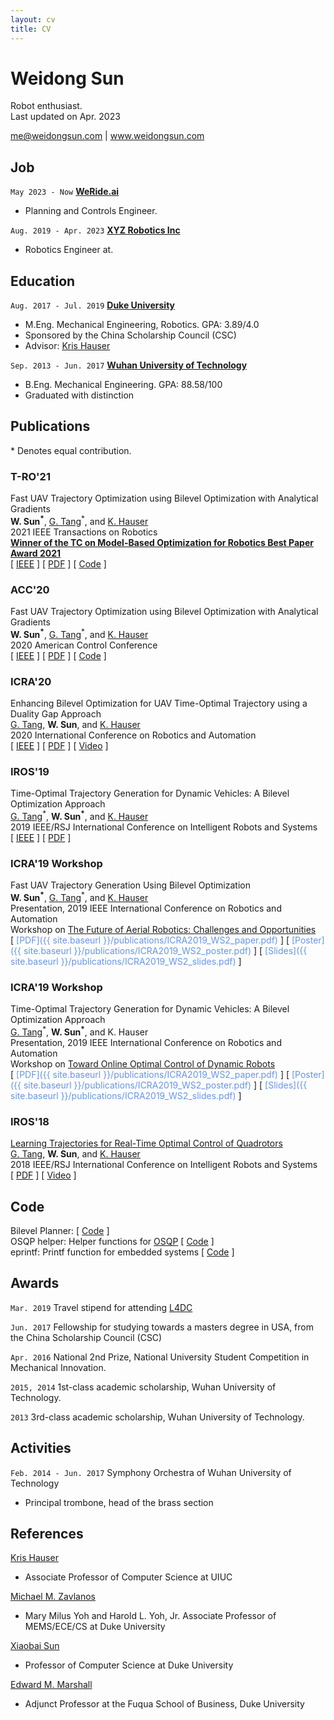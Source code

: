 ```yaml
---
layout: cv
title: CV
---
```

# Weidong Sun
Robot enthusiast.  
Last updated on Apr. 2023

<div id="webaddress">
<a href="mailto:me@weidongsun.com">me@weidongsun.com</a>
| <a href="https://www.weidongsun.com">www.weidongsun.com</a>
</div>

## Job

`May 2023 - Now`
__[WeRide.ai](https://www.weride.ai/)__
- Planning and Controls Engineer.  


`Aug. 2019 - Apr. 2023`
__[XYZ Robotics Inc](https://www.xyzrobotics.com/)__
- Robotics Engineer at.  

## Education

`Aug. 2017 - Jul. 2019`
__[Duke University](https://www.duke.edu/)__
- M.Eng. Mechanical Engineering, Robotics. GPA: 3.89/4.0
- Sponsored by the China Scholarship Council (CSC)  
- Advisor: [Kris Hauser](http://kkhauser.web.illinois.edu/)  



`Sep. 2013 - Jun. 2017`
__[Wuhan University of Technology](http://english.whut.edu.cn/)__
- B.Eng. Mechanical Engineering. GPA: 88.58/100
- Graduated with distinction



## Publications

\* Denotes equal contribution.

<!-- A list is also available [online](http://scholar.google.co.uk/citations?user=LTOTl0YAAAAJ) -->

### T-RO'21 

Fast UAV Trajectory Optimization using Bilevel Optimization with Analytical Gradients  
__W. Sun<sup>*</sup>__, [G. Tang](https://scholar.google.com/citations?user=sn6qxpQAAAAJ)<sup>\*</sup>, and [K. Hauser](http://kkhauser.web.illinois.edu/)  
2021 IEEE Transactions on Robotics  
__[Winner of the TC on Model-Based Optimization for Robotics Best Paper Award 2021](https://www.ieee-ras.org/model-based-optimization-for-robotics?view=article&id=1993:tc-on-model-based-optimization-for-robotics-best-paper-award-2021&catid=362)__  
[ <span style="color:CornflowerBlue">[IEEE](https://ieeexplore.ieee.org/document/9457044)</span> ]
[ <span style="color:CornflowerBlue">[PDF](https://arxiv.org/pdf/1811.10753.pdf)</span> ]
[ <span style="color:CornflowerBlue">[Code](https://github.com/OxDuke/Bilevel-Planner)</span> ]  

### ACC'20 

Fast UAV Trajectory Optimization using Bilevel Optimization with Analytical Gradients  
__W. Sun<sup>*</sup>__, [G. Tang](https://scholar.google.com/citations?user=sn6qxpQAAAAJ)<sup>\*</sup>, and [K. Hauser](http://kkhauser.web.illinois.edu/)  
2020 American Control Conference  
[ <span style="color:CornflowerBlue">[IEEE](https://ieeexplore.ieee.org/document/9147300)</span> ]
[ <span style="color:CornflowerBlue">[PDF](http://motion.cs.illinois.edu/papers/ACC2020-Sun-DroneBilevel.pdf)</span> ]
[ <span style="color:CornflowerBlue">[Code](https://github.com/OxDuke/Bilevel-Planner)</span> ]  

### ICRA'20
Enhancing Bilevel Optimization for UAV Time-Optimal Trajectory using a Duality Gap Approach  
[G. Tang](https://scholar.google.com/citations?user=sn6qxpQAAAAJ), __W. Sun__, and [K. Hauser](http://kkhauser.web.illinois.edu/)    
2020 International Conference on Robotics and Automation  
[ <span style="color:CornflowerBlue">[IEEE](https://ieeexplore.ieee.org/document/9196789)</span> ]
[ <span style="color:CornflowerBlue">[PDF](https://motion.cs.illinois.edu/papers/ICRA2020-Tang-DroneBilevel.pdf)</span> ]
[ <span style="color:CornflowerBlue">[Video](https://www.youtube.com/watch?v=4IBZRqrnrrs&ab_channel=IntelligentMotionLab)</span> ]


### IROS'19
Time-Optimal Trajectory Generation for Dynamic Vehicles: A Bilevel Optimization Approach  
[G. Tang](https://scholar.google.com/citations?user=sn6qxpQAAAAJ)<sup>\*</sup>, __W. Sun<sup>*</sup>__, and [K. Hauser](http://kkhauser.web.illinois.edu/)    
2019 IEEE/RSJ International Conference on Intelligent Robots and Systems  
[ <span style="color:CornflowerBlue">[IEEE](https://ieeexplore.ieee.org/document/8968104)</span> ]
[ <span style="color:CornflowerBlue">[PDF](http://motion.cs.illinois.edu/papers/IROS2019-Tang-BilevelTrajectoryGeneration.pdf)</span> ]


### ICRA'19 Workshop
Fast UAV Trajectory Generation Using Bilevel Optimization  
__W. Sun<sup>*</sup>__, [G. Tang](https://scholar.google.com/citations?user=sn6qxpQAAAAJ)<sup>\*</sup>, and [K. Hauser](http://kkhauser.web.illinois.edu/)  
Presentation, 2019 IEEE International Conference on Robotics and Automation  
Workshop on <span style="color:green">[The Future of Aerial Robotics: Challenges and Opportunities](https://www.aerial-robotics-workshop.com/)</span>  
[ <span style="color:CornflowerBlue">[PDF]({{ site.baseurl }}/publications/ICRA2019_WS2_paper.pdf)</span> ]
[ <span style="color:CornflowerBlue">[Poster]({{ site.baseurl }}/publications/ICRA2019_WS2_poster.pdf)</span> ]
[ <span style="color:CornflowerBlue">[Slides]({{ site.baseurl }}/publications/ICRA2019_WS2_slides.pdf)</span> ]

### ICRA'19 Workshop
Time-Optimal Trajectory Generation for Dynamic Vehicles: A Bilevel Optimization Approach  
[G. Tang](https://scholar.google.com/citations?user=sn6qxpQAAAAJ)<sup>\*</sup>, __W. Sun<sup>*</sup>__, and K. Hauser  
Presentation, 2019 IEEE International Conference on Robotics and Automation  
Workshop on <span style="color:green">[Toward Online Optimal Control of Dynamic Robots](http://www.rsl.ethz.ch/scientific-events/workshops/ICRA-2019/online-optimal-control.html)</span>  
 [ <span style="color:CornflowerBlue">[PDF]({{ site.baseurl }}/publications/ICRA2019_WS2_paper.pdf)</span> ]
 [ <span style="color:CornflowerBlue">[Poster]({{ site.baseurl }}/publications/ICRA2019_WS2_poster.pdf)</span> ]
 [ <span style="color:CornflowerBlue">[Slides]({{ site.baseurl }}/publications/ICRA2019_WS2_slides.pdf)</span> ]


### IROS'18
[Learning Trajectories for Real-Time Optimal Control of Quadrotors](http://motion.pratt.duke.edu/papers/IROS2018-Tang-LearningOptimalControl.pdf)  
[G. Tang](https://scholar.google.com/citations?user=sn6qxpQAAAAJ), __W. Sun__, and [K. Hauser](http://kkhauser.web.illinois.edu/)  
2018 IEEE/RSJ International Conference on Intelligent Robots and Systems  
[ <span style="color:CornflowerBlue">[PDF](http://motion.pratt.duke.edu/papers/IROS2018-Tang-LearningOptimalControl.pdf)</span> ]
[ <span style="color:CornflowerBlue">[Video](https://www.youtube.com/watch?v=h0yY0sAGzwk)</span> ]


## Code

Bilevel Planner: [ [Code](https://github.com/OxDuke/Bilevel-Planner) ]  
OSQP helper: Helper functions for [OSQP](https://osqp.org/) [ [Code](https://github.com/OxDuke/osqp_helper) ]  
eprintf: Printf function for embedded systems [ [Code](https://github.com/OxDuke/eprintf) ]  



## Awards

`Mar. 2019`
Travel stipend for attending [L4DC](https://l4dc.mit.edu)  

`Jun. 2017`
Fellowship for studying towards a masters degree in USA, from the China Scholarship Council (CSC)

`Apr. 2016`
National 2nd Prize, National University Student Competition in Mechanical Innovation.

`2015, 2014`
1st-class academic scholarship, Wuhan University of Technology.  

`2013`
3rd-class academic scholarship, Wuhan University of Technology.

<!--
## Projects

`2018`
Visual-inertial odometry-->


## Activities

`Feb. 2014 - Jun. 2017`
Symphony Orchestra of Wuhan University of Technology
- Principal trombone, head of the brass section


## References
[Kris Hauser](http://people.duke.edu/~kh269/)
- Associate Professor of Computer Science at UIUC  

[Michael M. Zavlanos](https://mems.duke.edu/faculty/michael-zavlanos)
- Mary Milus Yoh and Harold L. Yoh, Jr. Associate Professor of MEMS/ECE/CS at Duke University

[Xiaobai Sun](https://www.cs.duke.edu/people/faculty/28)
- Professor of Computer Science at Duke University  

[Edward M. Marshall](http://www.marshallgroup.com/dr-edward-m-marshall/)
- Adjunct Professor at the Fuqua School of Business, Duke University



<!-- ### Footer

Last updated: May 2013 -->


